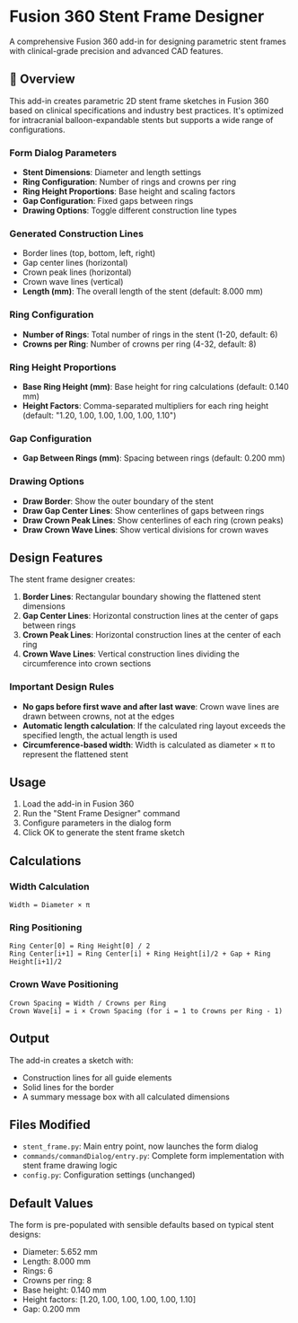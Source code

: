 # Fusion 360 Stent Frame Designer

A comprehensive Fusion 360 add-in for designing parametric stent frames with clinical-grade precision and advanced CAD features.

## 🎯 Overview

This add-in creates parametric 2D stent frame sketches in Fusion 360 based on clinical specifications and industry best practices. It's optimized for intracranial balloon-expandable stents but supports a wide range of configurations.

### Form Dialog Parameters
- **Stent Dimensions**: Diameter and length settings
- **Ring Configuration**: Number of rings and crowns per ring
- **Ring Height Proportions**: Base height and scaling factors
- **Gap Configuration**: Fixed gaps between rings
- **Drawing Options**: Toggle different construction line types

### Generated Construction Lines
- Border lines (top, bottom, left, right)
- Gap center lines (horizontal)
- Crown peak lines (horizontal)  
- Crown wave lines (vertical)
- **Length (mm)**: The overall length of the stent (default: 8.000 mm)

### Ring Configuration
- **Number of Rings**: Total number of rings in the stent (1-20, default: 6)
- **Crowns per Ring**: Number of crowns per ring (4-32, default: 8)

### Ring Height Proportions
- **Base Ring Height (mm)**: Base height for ring calculations (default: 0.140 mm)
- **Height Factors**: Comma-separated multipliers for each ring height (default: "1.20, 1.00, 1.00, 1.00, 1.00, 1.10")

### Gap Configuration
- **Gap Between Rings (mm)**: Spacing between rings (default: 0.200 mm)

### Drawing Options
- **Draw Border**: Show the outer boundary of the stent
- **Draw Gap Center Lines**: Show centerlines of gaps between rings
- **Draw Crown Peak Lines**: Show centerlines of each ring (crown peaks)
- **Draw Crown Wave Lines**: Show vertical divisions for crown waves

## Design Features

The stent frame designer creates:

1. **Border Lines**: Rectangular boundary showing the flattened stent dimensions
2. **Gap Center Lines**: Horizontal construction lines at the center of gaps between rings
3. **Crown Peak Lines**: Horizontal construction lines at the center of each ring
4. **Crown Wave Lines**: Vertical construction lines dividing the circumference into crown sections

### Important Design Rules

- **No gaps before first wave and after last wave**: Crown wave lines are drawn between crowns, not at the edges
- **Automatic length calculation**: If the calculated ring layout exceeds the specified length, the actual length is used
- **Circumference-based width**: Width is calculated as diameter × π to represent the flattened stent

## Usage

1. Load the add-in in Fusion 360
2. Run the "Stent Frame Designer" command
3. Configure parameters in the dialog form
4. Click OK to generate the stent frame sketch

## Calculations

### Width Calculation
```
Width = Diameter × π
```

### Ring Positioning
```
Ring Center[0] = Ring Height[0] / 2
Ring Center[i+1] = Ring Center[i] + Ring Height[i]/2 + Gap + Ring Height[i+1]/2
```

### Crown Wave Positioning
```
Crown Spacing = Width / Crowns per Ring
Crown Wave[i] = i × Crown Spacing (for i = 1 to Crowns per Ring - 1)
```

## Output

The add-in creates a sketch with:
- Construction lines for all guide elements
- Solid lines for the border
- A summary message box with all calculated dimensions

## Files Modified

- `stent_frame.py`: Main entry point, now launches the form dialog
- `commands/commandDialog/entry.py`: Complete form implementation with stent frame drawing logic
- `config.py`: Configuration settings (unchanged)

## Default Values

The form is pre-populated with sensible defaults based on typical stent designs:
- Diameter: 5.652 mm
- Length: 8.000 mm  
- Rings: 6
- Crowns per ring: 8
- Base height: 0.140 mm
- Height factors: [1.20, 1.00, 1.00, 1.00, 1.00, 1.10]
- Gap: 0.200 mm
